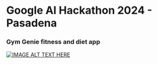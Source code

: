 # Google AI Hackathon 2024 - Pasadena

### Gym Genie fitness and diet app

[![IMAGE ALT TEXT HERE](https://img.youtube.com/vi/unMLvxpMI8w/0.jpg)](https://www.youtube.com/watch?v=unMLvxpMI8w)
